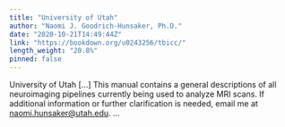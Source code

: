 ```yaml
---
title: "University of Utah"
author: "Naomi J. Goodrich-Hunsaker, Ph.D."
date: "2020-10-21T14:49:44Z"
link: "https://bookdown.org/u0243256/tbicc/"
length_weight: "20.8%"
pinned: false
---
```


University of Utah [...] This manual contains a general descriptions of all neuroimaging pipelines currently being used to analyze MRI scans. If additional information or further clarification is needed, email me at naomi.hunsaker@utah.edu. ...
